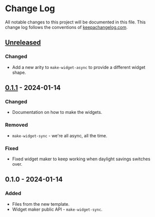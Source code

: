 # Change Log
All notable changes to this project will be documented in this file. This change log follows the conventions of [keepachangelog.com](http://keepachangelog.com/).

## [Unreleased]
### Changed
- Add a new arity to `make-widget-async` to provide a different widget shape.

## [0.1.1] - 2024-01-14
### Changed
- Documentation on how to make the widgets.

### Removed
- `make-widget-sync` - we're all async, all the time.

### Fixed
- Fixed widget maker to keep working when daylight savings switches over.

## 0.1.0 - 2024-01-14
### Added
- Files from the new template.
- Widget maker public API - `make-widget-sync`.

[Unreleased]: https://github.com/macros-playground/macros-playground/compare/0.1.1...HEAD
[0.1.1]: https://github.com/macros-playground/macros-playground/compare/0.1.0...0.1.1

